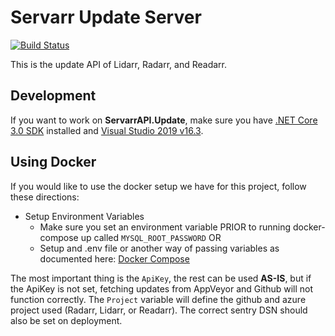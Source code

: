 # Servarr Update Server

[![Build Status](https://dev.azure.com/Servarr/Servarr/_apis/build/status/Servarr.API.Update?branchName=master)](https://dev.azure.com/Servarr/Servarr/_build/latest?definitionId=2&branchName=master)

This is the update API of Lidarr, Radarr, and Readarr.

## Development

If you want to work on **ServarrAPI.Update**, make sure you have [.NET Core 3.0 SDK](https://dotnet.microsoft.com/download/dotnet-core/3.0) installed and [Visual Studio 2019 v16.3](https://www.visualstudio.com/vs).

## Using Docker

If you would like to use the docker setup we have for this project, follow these directions:
- Setup Environment Variables
	- Make sure you set an environment variable PRIOR to running docker-compose up called `MYSQL_ROOT_PASSWORD` OR
	- Setup and .env file or another way of passing variables as documented here: [Docker Compose](https://docs.docker.com/compose/environment-variables/#the-env-file)
		
The most important thing is the `ApiKey`, the rest can be used **AS-IS**, but if the ApiKey is not set, fetching updates from AppVeyor and Github will not function correctly. The `Project` variable will define the github and azure project used (Radarr, Lidarr, or Readarr). The correct sentry DSN should also be set on deployment.
